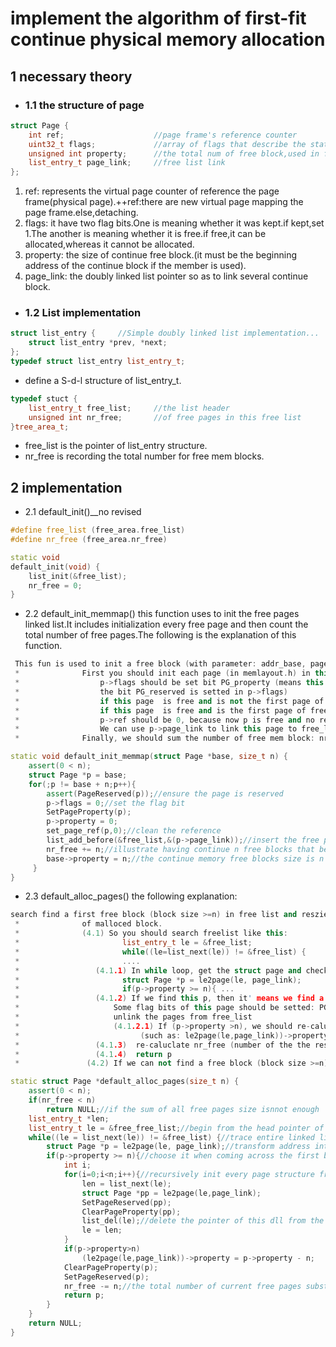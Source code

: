 # implement the algorithm of first-fit continue physical memory allocation

## 1 necessary theory

- ### 1.1 the structure of page


```c++
struct Page {
    int ref;					//page frame's reference counter
    uint32_t flags;				//array of flags that describe the status of the page frame
    unsigned int property;		//the total num of free block,used in first fit pm management
    list_entry_t page_link;		//free list link	
};
```

1. ref: represents the virtual page counter of reference  the page frame(physical page).++ref:there are new virtual page mapping the page frame.else,detaching.
2. flags: it have two flag bits.One is meaning whether it was kept.if kept,set 1.The another is meaning whether it is free.if free,it can be allocated,whereas it cannot be allocated.
3. property: the size of continue free block.(it must be the beginning address of the continue block if the member is used).
4. page_link: the doubly linked list pointer so as to link several continue block.         

- ### 1.2 List implementation


```c++
struct list_entry {		//Simple doubly linked list implementation...
	struct list_entry *prev, *next;
};
typedef struct list_entry list_entry_t;
```

- define a S-d-l structure of list_entry_t.

```c++
typedef stuct {
    list_entry_t free_list;		//the list header
    unsigned int nr_free;		//of free pages in this free list
}tree_area_t;
```

- free_list is the pointer of list_entry structure.
- nr_free is recording the total number for free mem blocks.

## 2 implementation

- 2.1 default_init()__no revised

```c++
#define free_list (free_area.free_list)
#define nr_free (free_area.nr_free)

static void
default_init(void) {
    list_init(&free_list);
    nr_free = 0;
}
```

- 2.2 default_init_memmap() this function uses to init the free pages linked list.It includes initialization every free page and then count the total number of free pages.The following is the explanation of this function.

````c++
 This fun is used to init a free block (with parameter: addr_base, page_number).
 *              First you should init each page (in memlayout.h) in this free block, include:
 *                  p->flags should be set bit PG_property (means this page is valid. In pmm_init fun (in pmm.c),
 *                  the bit PG_reserved is setted in p->flags)
 *                  if this page  is free and is not the first page of free block, p->property should be set to 0.
 *                  if this page  is free and is the first page of free block, p->property should be set to total num of block.
 *                  p->ref should be 0, because now p is free and no reference.
 *                  We can use p->page_link to link this page to free_list, (such as: list_add_before(&free_list, &(p->page_link)); )
 *              Finally, we should sum the number of free mem block: nr_free+=n
````

````c++
static void default_init_memmap(struct Page *base, size_t n) {   
    assert(0 < n);
    struct Page *p = base;
    for(;p != base + n;p++){
        assert(PageReserved(p));//ensure the page is reserved
        p->flags = 0;//set the flag bit
        SetPageProperty(p);
        p->property = 0;
        set_page_ref(p,0);//clean the reference
        list_add_before(&free_list,&(p->page_link));//insert the free page list
        nr_free += n;//illustrate having continue n free blocks that belong to free linked list
        base->property = n;//the continue memory free blocks size is n that is ppmll
     }
}
````

- 2.3 default_alloc_pages()  the following explanation:

````c++
search find a first free block (block size >=n) in free list and reszie the free block, return the addr
 *              of malloced block.
 *              (4.1) So you should search freelist like this:
 *                       list_entry_t le = &free_list;
 *                       while((le=list_next(le)) != &free_list) {
 *                       ....
 *                 (4.1.1) In while loop, get the struct page and check the p->property (record the num of free block) >=n?
 *                       struct Page *p = le2page(le, page_link);
 *                       if(p->property >= n){ ...
 *                 (4.1.2) If we find this p, then it' means we find a free block(block size >=n), and the first n pages can be malloced.
 *                     Some flag bits of this page should be setted: PG_reserved =1, PG_property =0
 *                     unlink the pages from free_list
 *                     (4.1.2.1) If (p->property >n), we should re-caluclate number of the the rest of this free block,
 *                           (such as: le2page(le,page_link))->property = p->property - n;)
 *                 (4.1.3)  re-caluclate nr_free (number of the the rest of all free block)
 *                 (4.1.4)  return p
 *               (4.2) If we can not find a free block (block size >=n), then return NULL
````

````c++
static struct Page *default_alloc_pages(size_t n) {
	assert(0 < n);
    if(nr_free < n) 
        return NULL;//if the sum of all free pages size isnnot enough
    list_entry_t *len;
    list_entry_t le = &free_free_list;//begin from the head pointer of free block list 
    while((le = list_next(le)) != &free_list) {//trace entire linked list 
        struct Page *p = le2page(le, page_link);//transform address into the structure of page
        if(p->property >= n){//choose it when coming across the first block that is greater than N
            int i;
            for(i=0;i<n;i++){//recursively init every page structure from the selected free block list}
                len = list_next(le);
                struct Page *pp = le2page(le,page_link);
                SetPageReserved(pp);
                ClearPageProperty(pp);
                list_del(le);//delete the pointer of this dll from the free page linked list
                le = len;
            }
            if(p->property>n) 
                (le2page(le,page_link))->property = p->property - n;
            ClearPageProperty(p);
            SetPageReserved(p);
            nr_free -= n;//the total number of current free pages substract n
            return p;
        }
    }
    return NULL;
}
````
